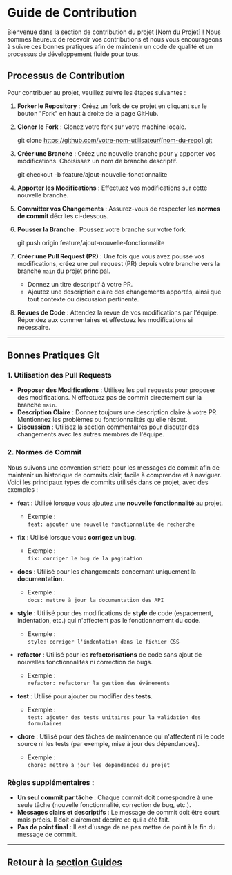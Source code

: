 # Guide de Contribution

Bienvenue dans la section de contribution du projet [Nom du Projet] ! Nous sommes heureux de recevoir vos contributions et nous vous encourageons à suivre ces bonnes pratiques afin de maintenir un code de qualité et un processus de développement fluide pour tous.

## Processus de Contribution

Pour contribuer au projet, veuillez suivre les étapes suivantes :

1. **Forker le Repository** : Créez un fork de ce projet en cliquant sur le bouton "Fork" en haut à droite de la page GitHub.
   
2. **Cloner le Fork** : Clonez votre fork sur votre machine locale.

   git clone https://github.com/votre-nom-utilisateur/[nom-du-repo].git

3. **Créer une Branche** : Créez une nouvelle branche pour y apporter vos modifications. Choisissez un nom de branche descriptif.

   git checkout -b feature/ajout-nouvelle-fonctionnalite

4. **Apporter les Modifications** : Effectuez vos modifications sur cette nouvelle branche.

5. **Committer vos Changements** : Assurez-vous de respecter les **normes de commit** décrites ci-dessous.

6. **Pousser la Branche** : Poussez votre branche sur votre fork.

   git push origin feature/ajout-nouvelle-fonctionnalite

7. **Créer une Pull Request (PR)** : Une fois que vous avez poussé vos modifications, créez une pull request (PR) depuis votre branche vers la branche `main` du projet principal.
   - Donnez un titre descriptif à votre PR.
   - Ajoutez une description claire des changements apportés, ainsi que tout contexte ou discussion pertinente.

8. **Revues de Code** : Attendez la revue de vos modifications par l'équipe. Répondez aux commentaires et effectuez les modifications si nécessaire.

---

## Bonnes Pratiques Git

### 1. Utilisation des Pull Requests
- **Proposer des Modifications** : Utilisez les pull requests pour proposer des modifications. N'effectuez pas de commit directement sur la branche `main`.
- **Description Claire** : Donnez toujours une description claire à votre PR. Mentionnez les problèmes ou fonctionnalités qu'elle résout.
- **Discussion** : Utilisez la section commentaires pour discuter des changements avec les autres membres de l'équipe.

### 2. Normes de Commit
Nous suivons une convention stricte pour les messages de commit afin de maintenir un historique de commits clair, facile à comprendre et à naviguer. Voici les principaux types de commits utilisés dans ce projet, avec des exemples :

- **feat** : Utilisé lorsque vous ajoutez une **nouvelle fonctionnalité** au projet.
  - Exemple :  
    `feat: ajouter une nouvelle fonctionnalité de recherche`
  
- **fix** : Utilisé lorsque vous **corrigez un bug**.
  - Exemple :  
    `fix: corriger le bug de la pagination`
  
- **docs** : Utilisé pour les changements concernant uniquement la **documentation**.
  - Exemple :  
    `docs: mettre à jour la documentation des API`
  
- **style** : Utilisé pour des modifications de **style** de code (espacement, indentation, etc.) qui n'affectent pas le fonctionnement du code.
  - Exemple :  
    `style: corriger l'indentation dans le fichier CSS`
  
- **refactor** : Utilisé pour les **refactorisations** de code sans ajout de nouvelles fonctionnalités ni correction de bugs.
  - Exemple :  
    `refactor: refactorer la gestion des événements`
  
- **test** : Utilisé pour ajouter ou modifier des **tests**.
  - Exemple :  
    `test: ajouter des tests unitaires pour la validation des formulaires`
  
- **chore** : Utilisé pour des tâches de maintenance qui n'affectent ni le code source ni les tests (par exemple, mise à jour des dépendances).
  - Exemple :  
    `chore: mettre à jour les dépendances du projet`

### Règles supplémentaires :
- **Un seul commit par tâche** : Chaque commit doit correspondre à une seule tâche (nouvelle fonctionnalité, correction de bug, etc.).
- **Messages clairs et descriptifs** : Le message de commit doit être court mais précis. Il doit clairement décrire ce qui a été fait.
- **Pas de point final** : Il est d'usage de ne pas mettre de point à la fin du message de commit.

---

## Retour à la [section Guides](index.md)